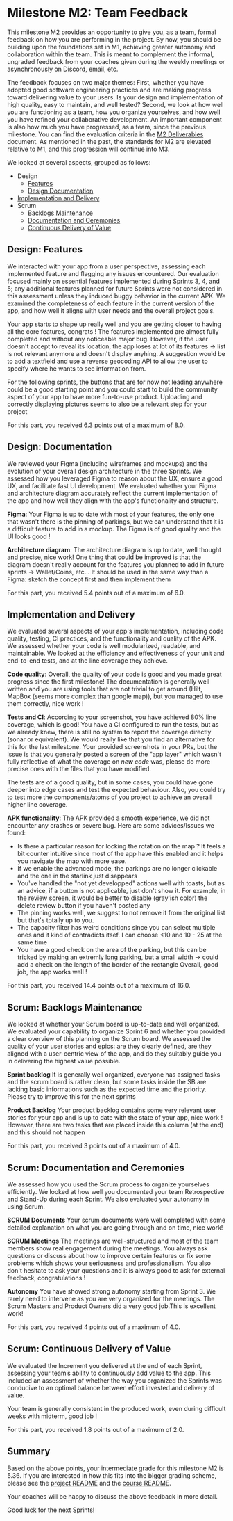 # Milestone M2: Team Feedback

This milestone M2 provides an opportunity to give you, as a team, formal feedback on how you are performing in the project. By now, you should be building upon the foundations set in M1, achieving greater autonomy and collaboration within the team. This is meant to complement the informal, ungraded feedback from your coaches given during the weekly meetings or asynchronously on Discord, email, etc.

The feedback focuses on two major themes:
First, whether you have adopted good software engineering practices and are making progress toward delivering value to your users.
Is your design and implementation of high quality, easy to maintain, and well tested?
Second, we look at how well you are functioning as a team, how you organize yourselves, and how well you have refined your collaborative development.
An important component is also how much you have progressed, as a team, since the previous milestone.
You can find the evaluation criteria in the [M2 Deliverables](https://github.com/swent-epfl/public/blob/main/project/M2.md) document.
As mentioned in the past, the standards for M2 are elevated relative to M1, and this progression will continue into M3.

We looked at several aspects, grouped as follows:

 - Design
   - [Features](#design-features)
   - [Design Documentation](#design-documentation)
 - [Implementation and Delivery](#implementation-and-delivery)
 - Scrum
   - [Backlogs Maintenance](#scrum-backlogs-maintenance)
   - [Documentation and Ceremonies](#scrum-documentation-and-ceremonies)
   - [Continuous Delivery of Value](#scrum-continuous-delivery-of-value)

## Design: Features

We interacted with your app from a user perspective, assessing each implemented feature and flagging any issues encountered. Our evaluation focused mainly on essential features implemented during Sprints 3, 4, and 5; any additional features planned for future Sprints were not considered in this assessment unless they induced buggy behavior in the current APK.
We examined the completeness of each feature in the current version of the app, and how well it aligns with user needs and the overall project goals.



Your app starts to shape up really well and you are getting closer to having all the core features, congrats ! 
The features implemented are almost fully completed and without any noticeable major bug. However, if the user doesn't accept to reveal its location, the app loses at lot of its features -> list is not relevant anymore and doesn't display anyhing. A suggestion would be to add a textfield and use a reverse geocoding API to allow the user to specify where he wants to see information from.

For the following sprints, the buttons that are for now not leading anywhere could be a good starting point and you could start to build the community aspect of your app to have more fun-to-use product. Uploading and correctly displaying pictures seems to also be a relevant step for your project


For this part, you received 6.3 points out of a maximum of 8.0.

## Design: Documentation

We reviewed your Figma (including wireframes and mockups) and the evolution of your overall design architecture in the three Sprints.
We assessed how you leveraged Figma to reason about the UX, ensure a good UX, and facilitate fast UI development.
We evaluated whether your Figma and architecture diagram accurately reflect the current implementation of the app and how well they align with the app's functionality and structure.


**Figma**:
Your Figma is up to date with most of your features, the only one that wasn't there is the pinning of parkings, but we can understand that it is a difficult feature to add in a mockup. The Figma is of good quality and the UI looks good !

**Architecture diagram**:
The architecture diagram is up to date, well thought and precise, nice work! One thing that could be improved is that the diagram doesn't really account for the features you planned to add in future sprints -> Wallet/Coins, etc... 
It should be used in the same way than a Figma: sketch the concept first and then  implement them


For this part, you received 5.4 points out of a maximum of 6.0.

## Implementation and Delivery

We evaluated several aspects of your app's implementation, including code quality, testing, CI practices, and the functionality and quality of the APK.
We assessed whether your code is well modularized, readable, and maintainable.
We looked at the efficiency and effectiveness of your unit and end-to-end tests, and at the line coverage they achieve.


**Code quality**:
Overall, the quality of your code is good and you made great progress since the first milestone! The documentation is generally well written and you are using tools that are not trivial to get around (Hilt, MapBox (seems more complex than google map)), but you managed to use them correctly, nice work ! 


**Tests and CI**:
According to your screenshot, you have achieved 80% line coverage, which is good! You have a CI configured to run the tests, but as we already knew, there is still no system to report the coverage directly (sonar or equivalent). We would really like that you find an alternative for this for the last milestone.
Your provided screenshots in your PRs, but the issue is that you generally posted a screen of the "app layer" which wasn't fully reflective of what the coverage on *new code* was, please do more precise ones with the files that you have modified.

The tests are of a good quality, but in some cases, you could have gone deeper into edge cases and test the expected behaviour. Also, you could try to test more the components/atoms of you project to achieve an overall higher line coverage. 

**APK functionality**:
The APK provided a smooth experience, we did not encounter any crashes or severe bug. Here are some advices/Issues we found:
- Is there a particular reason for locking the rotation on the map ? It feels a bit counter intuitive since most of the app have this enabled and it helps you navigate the map with more ease.
- If we enable the advanced mode, the parkings are no longer clickable and the one in the starlink just disappears
- You've handled the "not yet developped" actions well with toasts, but as an advice, if a button is not applicable, just don't show it. For example, in the review screen, it would be better to disable (gray'ish color) the delete review button if you haven't posted any
- The pinning works well, we suggest to not remove it from the original list but that's totally up to you.
- The capacity filter has weird conditions since you can select multiple ones and it kind of contradicts itsef. I can choose <10 and 10 - 25 at the same time
- You have a good check on the area of the parking, but this can be tricked by making an extremly long parking, but a small width -> could add a check on the length of the border of the rectangle
Overall, good job, the app works well !



For this part, you received 14.4 points out of a maximum of 16.0.

## Scrum: Backlogs Maintenance

We looked at whether your Scrum board is up-to-date and well organized.
We evaluated your capability to organize Sprint 6 and whether you provided a clear overview of this planning on the Scrum board.
We assessed the quality of your user stories and epics: are they clearly defined, are they aligned with a user-centric view of the app, and do they suitably guide you in delivering the highest value possible.


**Sprint backlog**
It is generally well organized, everyone has assigned tasks and the scrum board is rather clean, but some tasks inside the SB are lacking basic informations such as the expected time and the priority. Please try to improve this for the next sprints

**Product Backlog**
Your product backlog contains some very relevant user stories for your app and is up to date with the state of your app, nice work ! However, there are two tasks that are placed inside this column (at the end) and this should not happen


For this part, you received 3 points out of a maximum of 4.0.

## Scrum: Documentation and Ceremonies

We assessed how you used the Scrum process to organize yourselves efficiently.
We looked at how well you documented your team Retrospective and Stand-Up during each Sprint.
We also evaluated your autonomy in using Scrum.


**SCRUM Documents**
Your scrum documents were well completed with some detailed explanation on what you are going through and on time, nice work!

**SCRUM Meetings**
The meetings are well-structured and most of the team members show real engagement during the meetings. You always ask questions or discuss about how to improve certain features or fix some problems which shows your seriousness and professionalism. You also don't hesitate to ask your questions and it is always good to ask for external feedback, congratulations !

**Autonomy**
You have showed strong autonomy starting from Sprint 3. We rarely need to intervene as you are very organized for the meetings. The Scrum Masters and Product Owners did a very good job.This is excellent work!


For this part, you received 4 points out of a maximum of 4.0.

## Scrum: Continuous Delivery of Value

We evaluated the Increment you delivered at the end of each Sprint, assessing your team’s ability to continuously add value to the app.
This included an assessment of whether the way you organized the Sprints was conducive to an optimal balance between effort invested and delivery of value.


Your team is generally consistent in the produced work, even during difficult weeks with midterm, good job !


For this part, you received 1.8 points out of a maximum of 2.0.

## Summary

Based on the above points, your intermediate grade for this milestone M2 is 5.36. If you are interested in how this fits into the bigger grading scheme, please see the [project README](https://github.com/swent-epfl/public/blob/main/project/README.md) and the [course README](https://github.com/swent-epfl/public/blob/main/README.md).

Your coaches will be happy to discuss the above feedback in more detail.

Good luck for the next Sprints!
